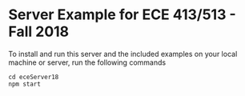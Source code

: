 # Server Example for ECE 413/513 - Fall 2018

To install and run this server and the included examples on your local machine or server, run the following commands

```
cd eceServer18
npm start
```
